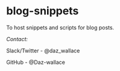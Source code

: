 # blog-snippets


To host snippets and scripts for blog posts.




*Contact:*

Slack/Twitter - @daz_wallace

GitHub - @Daz-wallace
